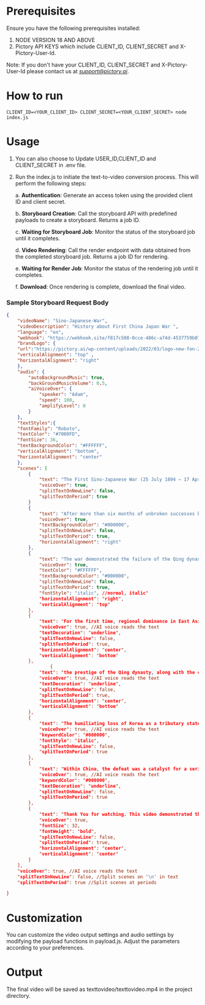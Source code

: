 # Prerequisites
Ensure you have the following prerequisites installed:

1. NODE VERSION 18 AND ABOVE
3. Pictory API KEYS which include CLIENT_ID, CLIENT_SECRET and X-Pictory-User-Id.    

Note: If you don't have your CLIENT_ID, CLIENT_SECRET and X-Pictory-User-Id please contact us at *support@pictory.ai*.

# How to run
```
CLIENT_ID=<YOUR_CLIENT_ID> CLIENT_SECRET=<YOUR_CLIENT_SECRET> node index.js
```

# Usage
 1. You can also choose to Update USER_ID,CLIENT_ID and CLIENT_SECRET in .env file.

 2. Run the index.js to initiate the text-to-video conversion process. This will perform the following steps:

     a. **Authentication**: Generate an access token using the provided client ID and client secret.

     b. **Storyboard Creation**: Call the storyboard API with predefined payloads to create a storyboard. Returns a job ID.
     
     c. **Waiting for Storyboard Job**: Monitor the status of the storyboard job until it completes.
     
     d. **Video Rendering**: Call the render endpoint with data obtained from the completed storyboard job. Returns a job ID for rendering.
     
     e. **Waiting for Render Job**: Monitor the status of the rendering job until it completes.
     
     f. **Download**: Once rendering is complete, download the final video.

### Sample Storyboard Request Body
```json
{
    "videoName": "Sino-Japanese-War", 
    "videoDescription": "History about First China Japan War ", 
    "language": "en", 
    "webhook": "https://webhook.site/f817c508-0cce-486c-a74d-4537759b077f",
    "brandLogo": {
    "url":"https://pictory.ai/wp-content/uploads/2022/03/logo-new-fon-2t.png", 
    "verticalAlignment": "top" , 
    "horizontalAlignment": "right"
    },
    "audio": {
        "autoBackgroundMusic": true, 
        "backGroundMusicVolume": 0.5, 
        "aiVoiceOver": {
            "speaker": "Adam", 
            "speed": 100, 
            "amplifyLevel": 0 
        }
    },
    "textStyles":{
    "fontFamily": "Roboto",
    "textColor": "#7000FD",
    "fontSize": 36,
    "textBackgroundColor": "#FFFFFF",
    "verticalAlignment": "bottom",
    "horizontalAlignment": "center"
    },
    "scenes": [
        {
            "text": "The First Sino-Japanese War (25 July 1894 – 17 April 1895) or the First China–Japan War was a conflict between the Qing dynasty and Empire of Japan primarily over influence in Korea.",
            "voiceOver": true,
            "splitTextOnNewLine": false, 
            "splitTextOnPeriod": true 
        }
        {
            "text": "After more than six months of unbroken successes by Japanese land and naval forces and the loss of the port of Weihaiwei, the Qing government sued for peace in February 1895.",
            "voiceOver": true, 
            "textBackgroundColor": "#000000",
            "splitTextOnNewLine": false, 
            "splitTextOnPeriod": true,  
            "horizontalAlignment": "right"
        },
        {
            "text": "The war demonstrated the failure of the Qing dynasty's attempts to modernize its military and fend off threats to its sovereignty, especially when compared with Japan's successful Meiji Restoration.",
            "voiceOver": true, 
            "textColor": "#FFFFFF",
            "textBackgroundColor": "#000000",
            "splitTextOnNewLine": false, 
            "splitTextOnPeriod": true, 
            "fontStyle": "italic", //normal, italic"
            "horizontalAlignment": "right",
            "verticalAlignment": "top"
        },
        {
            "text": "For the first time, regional dominance in East Asia shifted from China to Japan;",
            "voiceOver": true, //AI voice reads the text
            "textDecoration": "underline",
            "splitTextOnNewLine": false, 
            "splitTextOnPeriod": true, 
            "horizontalAlignment": "center",
            "verticalAlignment": "bottom"
        },
                {
            "text": "the prestige of the Qing dynasty, along with the classical tradition in China, suffered a major blow.",
            "voiceOver": true, //AI voice reads the text
            "textDecoration": "underline",
            "splitTextOnNewLine": false, 
            "splitTextOnPeriod": true, 
            "horizontalAlignment": "center",
            "verticalAlignment": "bottom"
        },
        {
            "text": "The humiliating loss of Korea as a tributary state sparked an unprecedented public outcry.",
            "voiceOver": true, //AI voice reads the text
            "keywordColor": "#000000",
            "fontStyle": "italic",
            "splitTextOnNewLine": false, 
            "splitTextOnPeriod": true 
        },
        {
            "text": "Within China, the defeat was a catalyst for a series of political upheavals led by Sun Yat-sen and Kang Youwei, culminating in the 1911 Revolution and ultimate end of dynastic rule in China.",
            "voiceOver": true, //AI voice reads the text
            "keywordColor": "#000000",
            "textDecoration": "underline",
            "splitTextOnNewLine": false, 
            "splitTextOnPeriod": true 
        },
        {
            "text": "Thank You for watching. This video demonstrated the Pictory API's capability to add the Brand Logo and apply Text Styles",
            "voiceOver": true,
            "fontSize": 32,
            "fontWeight": "bold",
            "splitTextOnNewLine": false, 
            "splitTextOnPeriod": true,
            "horizontalAlignment": "center",
            "verticalAlignment": "center"
        }
    ],
    "voiceOver": true, //AI voice reads the text
    "splitTextOnNewLine": false, //Split scenes on '\n' in text
    "splitTextOnPeriod": true //Split scenes at periods

}
```

# Customization
You can customize the video output settings and audio settings by modifying the payload functions in payload.js. Adjust the parameters according to your preferences.

# Output
The final video will be saved as texttovideo/texttovideo.mp4 in the project directory.


